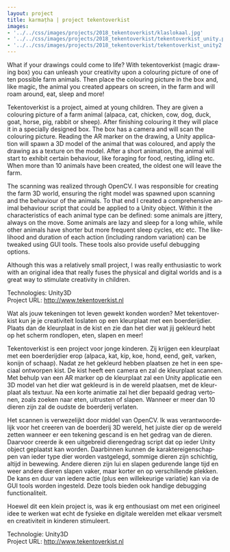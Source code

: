 ```yaml
---
layout: project
title: karmaṭha | project tekentoverkist
images: 
- '../../css/images/projects/2018_tekentoverkist/klaslokaal.jpg'
- '../../css/images/projects/2018_tekentoverkist/tekentoverkist_unity.png'
- '../../css/images/projects/2018_tekentoverkist/tekentoverkist_unity2.png'
---
```

<section class="content-block multi-lang-block">
    <div lang="en">
        <p>
            What if your drawings could come to life? With tekentoverkist (magic drawing box) you can unleash your creativity upon a colouring picture of one of ten possible farm animals. Then place the colouring picture in the box and, like magic, the animal you created appears on screen, in the farm and will roam around, eat, sleep and more!
        </p>
        <p>
            Tekentoverkist is a project, aimed at young children. They are given a colouring picture of a farm animal (alpaca, cat, chicken, cow, dog, duck, goat, horse, pig, rabbit or sheep). After finishing colouring it they will place it in a specially designed box. The box has a camera and will scan the colouring picture. Reading the AR marker on the drawing, a Unity application will spawn a 3D model of the animal that was coloured, and apply the drawing as a texture on the model. After a short animation, the animal will start to exhibit certain behaviour, like foraging for food, resting, idling etc. When more than 10 animals have been created, the oldest one will leave the farm.
        </p>
        <p>
            The scanning was realized through OpenCV. I was responsible for creating the farm 3D world, ensuring the right model was spawned upon scanning and the behaviour of the animals. To that end I created a comprehensive animal behaviour script that could be applied to a Unity object. Within it the characteristics of each animal type can be defined: some animals are jittery, always on the move. Some animals are lazy and sleep for a long while, while other animals have shorter but more frequent sleep cycles, etc etc. The likelihood and duration of each action (including random variation) can be tweaked using GUI tools. These tools also provide useful debugging options.
        </p>
        <p>       
            Although this was a relatively small project, I was really enthusiastic to work with an original idea that really fuses the physical and digital worlds and is a great way to stimulate creativity in children.
        </p>
        <p>
            Technologies: Unity3D
            <br>
            Project URL: <a href="http://www.tekentoverkist.nl">http://www.tekentoverkist.nl</a>
        </p>
    </div>
    <div lang="nl">
        <p>
            Wat als jouw tekeningen tot leven gewekt konden worden? Met tekentoverkist kun je je creativiteit loslaten op een kleurplaat met een boerderijdier. Plaats dan de kleurplaat in de kist en zie dan het dier wat jij gekleurd hebt op het scherm rondlopen, eten, slapen en meer!
        </p>
        <p>
            Tekentoverkist is een project voor jonge kinderen. Zij krijgen een kleurplaat met een boerderijdier erop (alpaca, kat, kip, koe, hond, eend, geit, varken, konijn of schaap). Nadat ze het gekleurd hebben plaatsen ze het in een speciaal ontworpen kist. De kist heeft een camera en zal de kleurplaat scannen. Met behulp van een AR marker op de kleurplaat zal een Unity applicatie een 3D model van het dier wat gekleurd is in de wereld plaatsen, met de kleurplaat als textuur. Na een korte animatie zal het dier bepaald gedrag vertonen, zoals zoeken naar eten, uitrusten of slapen. Wanneer er meer dan 10 dieren zijn zal de oudste de boerderij verlaten.
        </p>
        <p>
            Het scannen is verwezelijkt door middel van OpenCV. Ik was verantwoordelijk voor het creeren van de boerderij 3D wereld, het juiste dier op de wereld zetten wanneer er een tekening gescand is en het gedrag van de dieren. Daarvoor creerde ik een uitgebreid dierengedrag script dat op ieder Unity object geplaatst kan worden. Daarbinnen kunnen de karaktereigenschappen van ieder type dier worden vastgelegd, sommige dieren zijn schichtig, altijd in bewewing. Andere dieren zijn lui en slapen gedurende lange tijd en weer andere dieren slapen vaker, maar korter en op verschillende plekken. De kans en duur van iedere actie (plus een willekeurige variatie) kan via de GUI tools worden ingesteld. Deze tools bieden ook handige debugging functionaliteit.
        </p>
        <p>
            Hoewel dit een klein project is, was ik erg enthousiast om met een origineel idee te werken wat echt de fysieke en digitale werelden met elkaar versmelt en creativiteit in kinderen stimuleert.
        </p>
        <p>
            Technologie: Unity3D
            <br>
            Project URL: <a href="http://www.tekentoverkist.nl">http://www.tekentoverkist.nl</a>
        </p>
    </div>
</section>